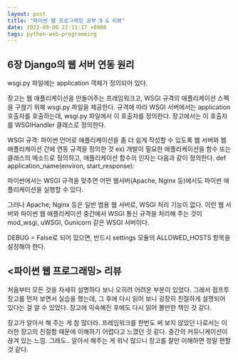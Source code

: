 ```yaml
---
layout: post
title: "파이썬 웹 프로그래밍 공부 9 & 리뷰"
date: 2022-09-06 22:11:17 +0900
tags: python-web-programming
---
```


## 6장 Django의 웹 서버 연동 원리

wsgi.py 파일에는 application 객체가 정의되어 있다.

장고는 웹 애플리케이션을 만들어주는 프레임워크고, WSGI 규격의 애플리케이션 스펙을 구혆기 위해 wsgi.py 파일을 제공한다. 규격에 따라 WSGI 서버에서는 application 호출자를 호출하는데, wsgi.py 파일에서 이 호출자를 정의한다. 장고에서는 이 호출자를 WSGIHandler 클래스로 정의한다.

WSGI 규격: 파이썬 언어로 애플리케이션을 좀 더 쉽게 작성할 수 있도록 웹 서버와 웹 애플리케이션 간에 연동 규격을 정의한 것
ex) 개발이 필요한 애플리케이션을 함수 또는 클래스의 메소드로 정의하고, 애플리케이션 함수의 인자는 다음과 같이 정의한다.
def application_name(environ, start_response):

파이썬에서는 WSGI 규격을 맞추면 어떤 웹서버(Apache, Nginx 등)에서도 파이썬 애플리케이션을 실행할 수 있다.

그러나 Apache, Nginx 등은 일반 범용 웹 서버로, WSGI 처리 기능이 없다. 이런 웹 서버와 파이썬 웹 애플리케이션 중간에서 WSGI 통신 규격을 처리해 주는 것이 mod_wsgi, uWSGI, Gunicorn 같은 WSGI 서버이다.

DEBUG = False로 되어 있으면, 반드시 settings 모듈의 ALLOWED_HOSTS 항목을 설정해야 한다.

## <파이썬 웹 프로그래밍> 리뷰

처음부터 모든 것을 자세히 설명하다 보니 오히려 어려운 부분이 있었다. 그래서 점프투장고를 먼저 보면서 실습을 했는데, 그 후에 다시 읽어 보니 굉장히 친절하게 설명되어 있다는 걸 알 수 있었다. 장고에 익숙해진 후에도 다시 읽어 볼만한 책인 것 같다.

장고가 알아서 해 주는 게 참 많더라. 프레임워크를 한번도 써 보지 않았던 나로서는 이러한 장고의 친절함 때문에 이해하기 어렵다고 느꼈던 것 같다. 중간의 커뮤니케이션이 끊겨 있는 느낌. 그래도.. 알아서 해주는 게 워낙 많으니 장고를 잘만 이해하면 정말 편할 것 같다.
